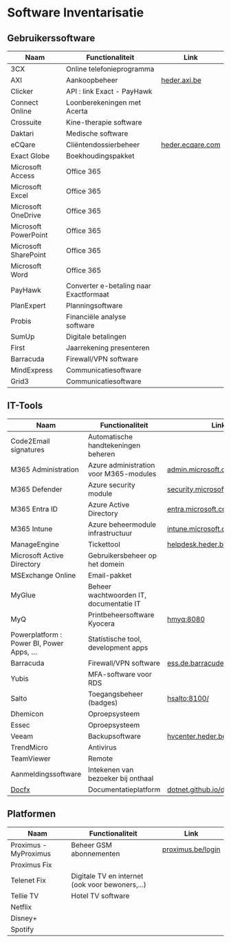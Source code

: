 # Software Inventarisatie

## Gebruikerssoftware

|Naam|Functionaliteit|Link|
|---|---|---|
|3CX|Online telefonieprogramma||
|AXI|Aankoopbeheer|[heder.axi.be](https://heder.axi.be/)|
|Clicker|API : link Exact - PayHawk||
|Connect Online|Loonberekeningen met Acerta||
|Crossuite|Kine-therapie software||
|Daktari|Medische software||
|eCQare|Cliëntendossierbeheer|[heder.ecqare.com](https://heder.ecqare.com/)|
|Exact Globe|Boekhoudingspakket||
|Microsoft Access|Office 365||
|Microsoft Excel|Office 365||
|Microsoft OneDrive|Office 365||
|Microsoft PowerPoint|Office 365||
|Microsoft SharePoint|Office 365||
|Microsoft Word|Office 365||
|PayHawk|Converter e-betaling naar Exactformaat||
|PlanExpert|Planningsoftware||
|Probis|Financiële analyse software||
|SumUp|Digitale betalingen||
|First|Jaarrekening presenteren||
|Barracuda|Firewall/VPN software||
|MindExpress|Communicatiesoftware||
|Grid3|Communicatiesoftware||

## IT-Tools


|Naam|Functionaliteit|Link|
|---|---|---|
|Code2Email signatures|Automatische handtekeningen beheren|
|M365 Administration|Azure administration voor M365-modules|[admin.microsoft.com](https://admin.microsoft.com/)|
|M365 Defender|Azure security module|[security.microsoft.com](https://security.microsoft.com/)|
|M365 Entra ID|Azure Active Directory|[entra.microsoft.com](https://entra.microsoft.com/)|
|M365 Intune|Azure beheermodule infrastructuur|[intune.microsoft.com](https://intune.microsoft.com/)|
|ManageEngine|Tickettool|[helpdesk.heder.be](https://helpdesk.heder.be/ESM.do?type=portal)|
|Microsoft Active Directory|Gebruikersbeheer op het domein||
|MSExchange Online|Email-pakket||
|MyGlue|Beheer wachtwoorden IT, documentatie IT||
|MyQ|Printbeheersoftware Kyocera|[hmyq:8080](https://hmyq:8080/)|
|Powerplatform : Power BI, Power Apps, …|Statistische tool, development apps||
|Barracuda|Firewall/VPN software|[ess.de.barracudenetworks.com](https://ess.de.barracudanetworks.com/)|
|Yubis|MFA-software voor RDS||
|Salto|Toegangsbeheer (badges)|[hsalto:8100/](http://hsalto:8100/)|
|Dhemicon|Oproepsysteem||
|Essec|Oproepsysteem||
|Veeam|Backupsoftware|[hvcenter.heder.be](https://hvcenter.heder.be/)|
|TrendMicro|Antivirus||
|TeamViewer|Remote||
|Aanmeldingssoftware|Intekenen van bezoeker bij onthaal||
|[Docfx](../it_docs/software/ittools/docfx.md)|Documentatieplatform|[dotnet.github.io/docfx/](https://dotnet.github.io/docfx/index.html)|

## Platformen

|Naam|Functionaliteit|Link|
|---|---|---|
|Proximus - MyProximus|Beheer GSM abonnementen|[proximus.be/login](https://www.proximus.be/login/)|
|Proximus Fix|||
|Telenet Fix|Digitale TV en internet (ook voor bewoners,...)||
|Tellie TV|Hotel TV software||
|Netflix|||
|Disney+|||
|Spotify|||